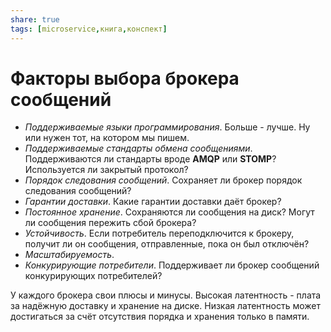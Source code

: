 ```yaml
---
share: true
tags: [microservice,книга,конспект]
---
```

# Факторы выбора брокера сообщений
- *Поддерживаемые языки программирования*. Больше - лучше. Ну или нужен тот, на котором мы пишем.
- *Поддерживаемые стандарты обмена сообщениями*. Поддерживаются ли стандарты вроде **AMQP** или **STOMP**? Используется ли закрытый протокол?
- *Порядок следования сообщений*. Сохраняет ли брокер порядок следования сообщений?
- *Гарантии доставки*. Какие гарантии доставки даёт брокер?
- *Постоянное хранение*. Сохраняются ли сообщения на диск? Могут ли сообщения пережить сбой брокера?
- *Устойчивость*. Если потребитель переподключится к брокеру, получит ли он сообщения, отправленные, пока он был отключён?
- *Масштабируемость*.
- *Конкурирующие потребители*. Поддерживает ли брокер сообщений конкурирующих потребителей?

У каждого брокера свои плюсы и минусы. Высокая латентность - плата за надёжную доставку и хранение на диске. Низкая латентность может достигаться за счёт отсутствия порядка и хранения только в памяти.